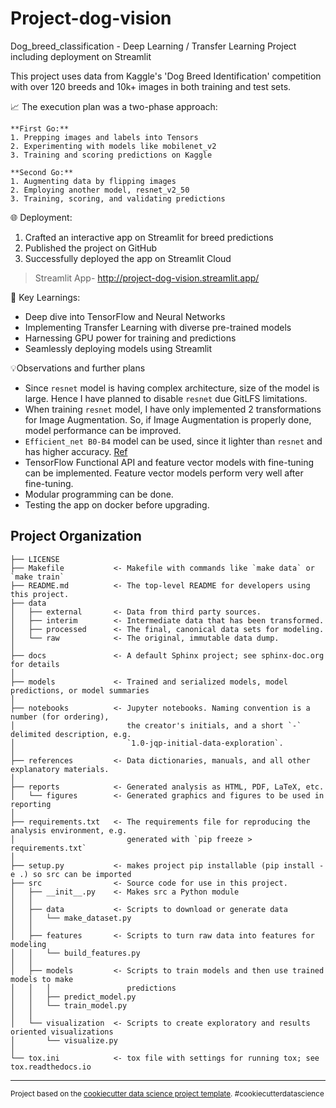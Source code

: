 Project-dog-vision
==============================

Dog_breed_classification - Deep Learning / Transfer Learning Project including deployment on Streamlit

This project uses data from Kaggle's 'Dog Breed Identification' competition with over 120 breeds and 10k+ images in both training and test sets.

📈 The execution plan was a two-phase approach:

    **First Go:**
    1. Prepping images and labels into Tensors
    2. Experimenting with models like mobilenet_v2
    3. Training and scoring predictions on Kaggle

    **Second Go:**
    1. Augmenting data by flipping images
    2. Employing another model, resnet_v2_50
    3. Training, scoring, and validating predictions

🌐 Deployment:
1. Crafted an interactive app on Streamlit for breed predictions
2. Published the project on GitHub
3. Successfully deployed the app on Streamlit Cloud
> Streamlit App- http://project-dog-vision.streamlit.app/


🔑 Key Learnings:
- Deep dive into TensorFlow and Neural Networks
- Implementing Transfer Learning with diverse pre-trained models
- Harnessing GPU power for training and predictions
- Seamlessly deploying models using Streamlit

💡Observations and further plans
- Since `resnet` model is having complex architecture, size of the model is large.
    Hence I have planned to disable `resnet` due GitLFS limitations.
- When training `resnet` model, I have only implemented 2 transformations for Image Augmentation.
    So, if Image Augmentation is properly done, model performance can be improved.
- `Efficient_net B0-B4` model can be used, since it lighter than `resnet` and
    has higher accuracy. [Ref](https://wisdomml.in/efficientnet-and-its-performance-comparison-with-other-transfer-learning-networks/)
- TensorFlow Functional API and feature vector models with fine-tuning can be implemented.
    Feature vector models perform very well after fine-tuning.
- Modular programming can be done.
- Testing the app on docker before upgrading.

Project Organization
------------

    ├── LICENSE
    ├── Makefile           <- Makefile with commands like `make data` or `make train`
    ├── README.md          <- The top-level README for developers using this project.
    ├── data
    │   ├── external       <- Data from third party sources.
    │   ├── interim        <- Intermediate data that has been transformed.
    │   ├── processed      <- The final, canonical data sets for modeling.
    │   └── raw            <- The original, immutable data dump.
    │
    ├── docs               <- A default Sphinx project; see sphinx-doc.org for details
    │
    ├── models             <- Trained and serialized models, model predictions, or model summaries
    │
    ├── notebooks          <- Jupyter notebooks. Naming convention is a number (for ordering),
    │                         the creator's initials, and a short `-` delimited description, e.g.
    │                         `1.0-jqp-initial-data-exploration`.
    │
    ├── references         <- Data dictionaries, manuals, and all other explanatory materials.
    │
    ├── reports            <- Generated analysis as HTML, PDF, LaTeX, etc.
    │   └── figures        <- Generated graphics and figures to be used in reporting
    │
    ├── requirements.txt   <- The requirements file for reproducing the analysis environment, e.g.
    │                         generated with `pip freeze > requirements.txt`
    │
    ├── setup.py           <- makes project pip installable (pip install -e .) so src can be imported
    ├── src                <- Source code for use in this project.
    │   ├── __init__.py    <- Makes src a Python module
    │   │
    │   ├── data           <- Scripts to download or generate data
    │   │   └── make_dataset.py
    │   │
    │   ├── features       <- Scripts to turn raw data into features for modeling
    │   │   └── build_features.py
    │   │
    │   ├── models         <- Scripts to train models and then use trained models to make
    │   │   │                 predictions
    │   │   ├── predict_model.py
    │   │   └── train_model.py
    │   │
    │   └── visualization  <- Scripts to create exploratory and results oriented visualizations
    │       └── visualize.py
    │
    └── tox.ini            <- tox file with settings for running tox; see tox.readthedocs.io


--------

<p><small>Project based on the <a target="_blank" href="https://drivendata.github.io/cookiecutter-data-science/">cookiecutter data science project template</a>. #cookiecutterdatascience</small></p>

